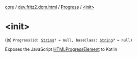 [core](../../index.md) / [dev.fritz2.dom.html](../index.md) / [Progress](index.md) / [&lt;init&gt;](./-init-.md)

# &lt;init&gt;

(js) `Progress(id: `[`String`](https://kotlinlang.org/api/latest/jvm/stdlib/kotlin/-string/index.html)`? = null, baseClass: `[`String`](https://kotlinlang.org/api/latest/jvm/stdlib/kotlin/-string/index.html)`? = null)`

Exposes the JavaScript [HTMLProgressElement](https://developer.mozilla.org/en/docs/Web/API/HTMLProgressElement) to Kotlin

